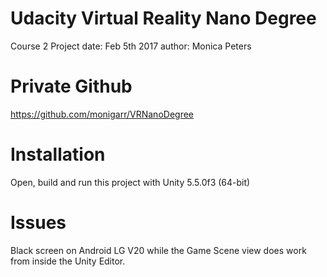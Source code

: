 # Udacity Virtual Reality Nano Degree 
Course 2 Project
date: Feb 5th 2017
author: Monica Peters

# Private Github
https://github.com/monigarr/VRNanoDegree

# Installation
Open, build and run this project with Unity 5.5.0f3 (64-bit)

# Issues
Black screen on Android LG V20 while the Game Scene view does work from inside the Unity Editor.


